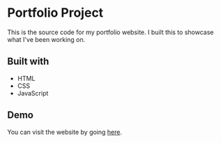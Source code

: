 # Portfolio Project

This is the source code for my portfolio website. I built this to showcase what I've been working on.

## Built with

* HTML
* CSS
* JavaScript
## Demo

You can visit the website by going [here](https://areeb297.github.io/).
